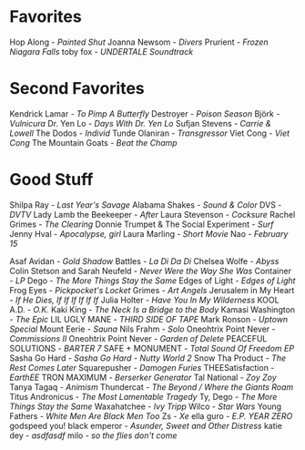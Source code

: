 # Favorites
Hop Along - *Painted Shut*
Joanna Newsom - *Divers*
Prurient - *Frozen Niagara Falls*
toby fox - *UNDERTALE Soundtrack*

# Second Favorites
Kendrick Lamar - *To Pimp A Butterfly*
Destroyer - *Poison Season*
Björk - *Vulnicura*
Dr. Yen Lo - *Days With Dr. Yen Lo*
Sufjan Stevens - *Carrie & Lowell*
The Dodos - *Individ*
Tunde Olaniran - *Transgressor*
Viet Cong - *Viet Cong*
The Mountain Goats - *Beat the Champ*

# Good Stuff
Shilpa Ray - *Last Year's Savage*
Alabama Shakes - *Sound & Color*
DVS - *DVTV*
Lady Lamb the Beekeeper - *After*
Laura Stevenson - *Cocksure*
Rachel Grimes - *The Clearing*
Donnie Trumpet & The Social Experiment - *Surf*
Jenny Hval - *Apocalypse, girl*
Laura Marling - *Short Movie*
Nao - *February 15*


Asaf Avidan - *Gold Shadow*
Battles - *La Di Da Di*
Chelsea Wolfe - *Abyss*
Colin Stetson and Sarah Neufeld - *Never Were the Way She Was*
Container - *LP*
Dego - *The More Things Stay the Same*
Edges of Light - *Edges of Light*
Frog Eyes - *Pickpocket's Locket*
Grimes - *Art Angels*
Jerusalem in My Heart - *If He Dies, If If If If If If*
Julia Holter - *Have You In My Wilderness*
KOOL A.D. - *O.K.*
Kaki King - *The Neck Is a Bridge to the Body*
Kamasi Washington - *The Epic*
LIL UGLY MANE - *THIRD SIDE OF TAPE*
Mark Ronson - *Uptown Special*
Mount Eerie - *Sauna*
Nils Frahm - *Solo*
Oneohtrix Point Never - *Commissions II*
Oneohtrix Point Never - *Garden of Delete*
PEACEFUL SOLUTIONS - *BARTER 7*
SAFE + MONUMENT - *Total Sound Of Freedom EP*
Sasha Go Hard - *Sasha Go Hard - Nutty World 2*
Snow Tha Product - *The Rest Comes Later*
Squarepusher - *Damogen Furies*
THEESatisfaction - *EarthEE*
TRON MAXIMUM - *Berserker Generator*
Tal National - *Zoy Zoy*
Tanya Tagaq - *Animism*
Thundercat - *The Beyond / Where the Giants Roam*
Titus Andronicus - *The Most Lamentable Tragedy*
Ty, Dego - *The More Things Stay the Same*
Waxahatchee - *Ivy Tripp*
Wilco - *Star Wars*
Young Fathers - *White Men Are Black Men Too*
Zs - *Xe*
ella guro - *E.P. YEAR ZERO*
godspeed you! black emperor - *Asunder, Sweet and Other Distress*
katie dey - *asdfasdf*
milo - *so the flies don't come*
